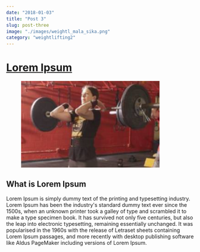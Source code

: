 ```yaml
---
date: "2018-01-03"
title: "Post 3"
slug: post-three
image: "./images/weightl_mala_sika.png"
category: "weightlifting2"
---
```


<!-- markdownlint-disable MD033 -->

# [Lorem Ipsum](https://www.lipsum.com/)

<figure class="slika">
    <img src="./images/weightl_mala_sika.png" alt="Title"/>
  
</figure>

## What is Lorem Ipsum

Lorem Ipsum is simply dummy text of the printing and typesetting industry. Lorem Ipsum has been the industry's standard dummy text ever since the 1500s, when an unknown printer took a galley of type and scrambled it to make a type specimen book. It has survived not only five centuries, but also the leap into electronic typesetting, remaining essentially unchanged. It was popularised in the 1960s with the release of Letraset sheets containing Lorem Ipsum passages, and more recently with desktop publishing software like Aldus PageMaker including versions of Lorem Ipsum.
